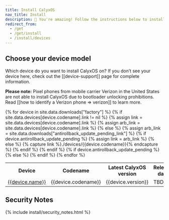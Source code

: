 ```yaml
---
title: Install CalyxOS
nav_title: Install
description: 🥳 You're amazing! Follow the instructions below to install CalyxOS!
redirect_from:
  - /get
  - /get/install
  - /install/devices
---
```


## Choose your device model

Which device do you want to install CalyxOS on? If you don’t see your device here, check out the [[device-support]] page for complete information.

**Please note:** Pixel phones from mobile carrier Verizon in the United States are not able to install CalyxOS due to bootloader unlocking prohibitions. Read [[how to identify a Verizon phone => verizon]] to learn more.

<table class="table table-striped download">
<tr>
<th>Device</th>
<th>Codename</th>
<th>Latest CalyxOS version</th>
<th>Release date</th>
</tr>
{% for device in site.data.downloads["factory"] %}
<tr>
{% if site.data.devices[device.codename].link != nil %}
{%   assign link = site.data.devices[device.codename].link %}
{%   assign arb_link = site.data.devices[device.codename].link %}
{% else %}
{%   assign arb_link = site.data.downloads["antirollback_update_pending_link"] %}
{%   if device.antirollback_update_pending %}
{%     assign link = arb_link %}
{%   else %}
{%     capture link %}./devices/{{device.codename}}{% endcapture %}
{%   endif %}
{% endif %}
<td><a href="{{link}}">{{device.name}}</a></td>
<td>{{device.codename}}</td>
<td>{{device.version}}</td>
{% if device.antirollback_update_pending %}
<td>TBD</td>
{% else %}
<td>{{device.date}}</td>
{% endif %}
</tr>
{% endfor %}
</table>

## Security Notes

{% include install/security_notes.html %}
